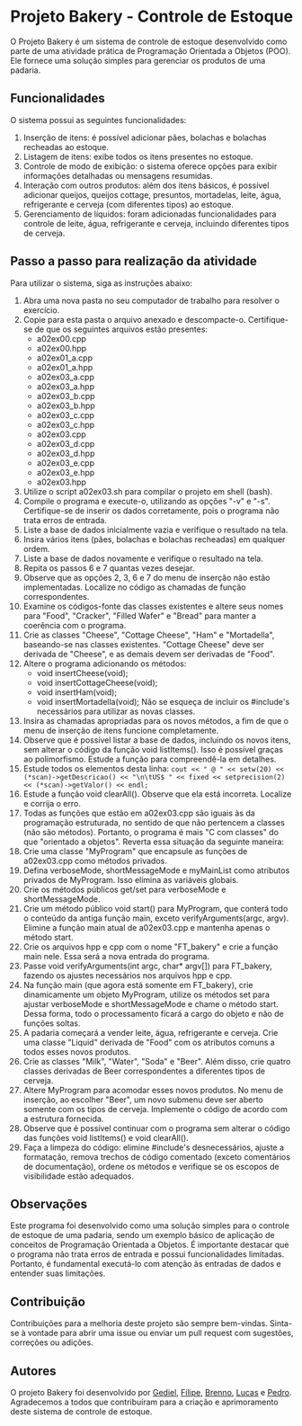# Projeto Bakery - Controle de Estoque

O Projeto Bakery é um sistema de controle de estoque desenvolvido como parte de uma atividade prática de Programação Orientada a Objetos (POO). Ele fornece uma solução simples para gerenciar os produtos de uma padaria.

## Funcionalidades

O sistema possui as seguintes funcionalidades:

1. Inserção de itens: é possível adicionar pães, bolachas e bolachas recheadas ao estoque.
2. Listagem de itens: exibe todos os itens presentes no estoque.
3. Controle de modo de exibição: o sistema oferece opções para exibir informações detalhadas ou mensagens resumidas.
4. Interação com outros produtos: além dos itens básicos, é possível adicionar queijos, queijos cottage, presuntos, mortadelas, leite, água, refrigerante e cerveja (com diferentes tipos) ao estoque.
5. Gerenciamento de líquidos: foram adicionadas funcionalidades para controle de leite, água, refrigerante e cerveja, incluindo diferentes tipos de cerveja.

## Passo a passo para realização da atividade

Para utilizar o sistema, siga as instruções abaixo:

1. Abra uma nova pasta no seu computador de trabalho para resolver o exercício.
2. Copie para esta pasta o arquivo anexado e descompacte-o. Certifique-se de que os seguintes arquivos estão presentes:
   - a02ex00.cpp
   - a02ex00.hpp
   - a02ex01_a.cpp
   - a02ex01_a.hpp
   - a02ex03_a.cpp
   - a02ex03_a.hpp
   - a02ex03_b.cpp
   - a02ex03_b.hpp
   - a02ex03_c.cpp
   - a02ex03_c.hpp
   - a02ex03.cpp
   - a02ex03_d.cpp
   - a02ex03_d.hpp
   - a02ex03_e.cpp
   - a02ex03_e.hpp
   - a02ex03.hpp
3. Utilize o script a02ex03.sh para compilar o projeto em shell (bash).
4. Compile o programa e execute-o, utilizando as opções "-v" e "-s". Certifique-se de inserir os dados corretamente, pois o programa não trata erros de entrada.
5. Liste a base de dados inicialmente vazia e verifique o resultado na tela.
6. Insira vários itens (pães, bolachas e bolachas recheadas) em qualquer ordem.
7. Liste a base de dados novamente e verifique o resultado na tela.
8. Repita os passos 6 e 7 quantas vezes desejar.
9. Observe que as opções 2, 3, 6 e 7 do menu de inserção não estão implementadas. Localize no código as chamadas de função correspondentes.
10. Examine os códigos-fonte das classes existentes e altere seus nomes para "Food", "Cracker", "Filled Wafer" e "Bread" para manter a coerência com o programa.
11. Crie as classes "Cheese", "Cottage Cheese", "Ham" e "Mortadella", baseando-se nas classes existentes. "Cottage Cheese" deve ser derivada de "Cheese", e as demais devem ser derivadas de "Food".
12. Altere o programa adicionando os métodos:
    - void insertCheese(void);
    - void insertCottageCheese(void);
    - void insertHam(void);
    - void insertMortadella(void);
   Não se esqueça de incluir os #include's necessários para utilizar as novas classes.
13. Insira as chamadas apropriadas para os novos métodos, a fim de que o menu de inserção de itens funcione completamente.
14. Observe que é possível listar a base de dados, incluindo os novos itens, sem alterar o código da função void listItems(). Isso é possível graças ao polimorfismo. Estude a função para compreendê-la em detalhes.
15. Estude todos os elementos desta linha: `cout << " @ " << setw(20) << (*scan)->getDescricao() << "\n\tUS$ " << fixed << setprecision(2) << (*scan)->getValor() << endl;`
16. Estude a função void clearAll(). Observe que ela está incorreta. Localize e corrija o erro.
17. Todas as funções que estão em a02ex03.cpp são iguais às da programação estruturada, no sentido de que não pertencem a classes (não são métodos). Portanto, o programa é mais "C com classes" do que "orientado a objetos". Reverta essa situação da seguinte maneira:
18. Crie uma classe "MyProgram" que encapsule as funções de a02ex03.cpp como métodos privados.
19. Defina verboseMode, shortMessageMode e myMainList como atributos privados de MyProgram. Isso elimina as variáveis globais.
20. Crie os métodos públicos get/set para verboseMode e shortMessageMode.
21. Crie um método público void start() para MyProgram, que conterá todo o conteúdo da antiga função main, exceto verifyArguments(argc, argv). Elimine a função main atual de a02ex03.cpp e mantenha apenas o método start.
22. Crie os arquivos hpp e cpp com o nome "FT_bakery" e crie a função main nele. Essa será a nova entrada do programa.
23. Passe void verifyArguments(int argc, char* argv[]) para FT_bakery, fazendo os ajustes necessários nos arquivos hpp e cpp.
24. Na função main (que agora está somente em FT_bakery), crie dinamicamente um objeto MyProgram, utilize os métodos set para ajustar verboseMode e shortMessageMode e chame o método start. Dessa forma, todo o processamento ficará a cargo do objeto e não de funções soltas.
25. A padaria começará a vender leite, água, refrigerante e cerveja. Crie uma classe "Liquid" derivada de "Food" com os atributos comuns a todos esses novos produtos.
26. Crie as classes "Milk", "Water", "Soda" e "Beer". Além disso, crie quatro classes derivadas de Beer correspondentes a diferentes tipos de cerveja.
27. Altere MyProgram para acomodar esses novos produtos. No menu de inserção, ao escolher "Beer", um novo submenu deve ser aberto somente com os tipos de cerveja. Implemente o código de acordo com a estrutura fornecida.
28. Observe que é possível continuar com o programa sem alterar o código das funções void listItems() e void clearAll().
29. Faça a limpeza do código: elimine #include's desnecessários, ajuste a formatação, remova trechos de código comentado (exceto comentários de documentação), ordene os métodos e verifique se os escopos de visibilidade estão adequados.

## Observações

Este programa foi desenvolvido como uma solução simples para o controle de estoque de uma padaria, sendo um exemplo básico de aplicação de conceitos de Programação Orientada a Objetos. É importante destacar que o programa não trata erros de entrada e possui funcionalidades limitadas. Portanto, é fundamental executá-lo com atenção às entradas de dados e entender suas limitações.

## Contribuição

Contribuições para a melhoria deste projeto são sempre bem-vindas. Sinta-se à vontade para abrir uma issue ou enviar um pull request com sugestões, correções ou adições.

## Autores
O projeto Bakery foi desenvolvido por [Gediel](https://github.com/Gediel99), [Filipe](https://github.com/FilipeJN), [Brenno](https://github.com/brennocm), [Lucas](https://github.com/LucasKau3) e [Pedro](https://github.com/cocronut). Agradecemos a todos que contribuíram para a criação e aprimoramento deste sistema de controle de estoque.
